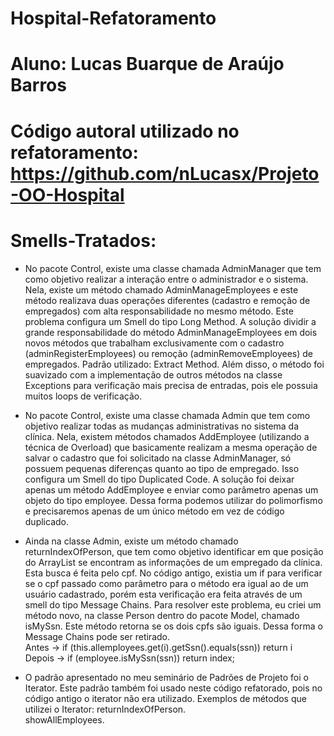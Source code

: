 # Hospital-Refatoramento
# Aluno: Lucas Buarque de Araújo Barros
# Código autoral utilizado no refatoramento: https://github.com/nLucasx/Projeto-OO-Hospital
# Smells-Tratados:

* No pacote Control, existe uma classe chamada AdminManager que tem como objetivo realizar a interação entre o administrador e o sistema. Nela, existe um método chamado AdminManageEmployees e este método realizava duas operações diferentes (cadastro e remoção de empregados) com alta responsabilidade no mesmo método. Este problema configura um Smell do tipo Long Method. A solução dividir a grande responsabilidade do método AdminManageEmployees em dois novos métodos que trabalham exclusivamente com o cadastro (adminRegisterEmployees) ou remoção (adminRemoveEmployees) de empregados. Padrão utilizado: Extract Method. Além disso, o método foi suavizado com a implementação de outros métodos na classe Exceptions para verificação mais precisa de entradas, pois ele possuia muitos loops de verificação.

* No pacote Control, existe uma classe chamada Admin que tem como objetivo realizar todas as mudanças administrativas no sistema da clínica. Nela, existem métodos chamados AddEmployee (utilizando a técnica de Overload) que basicamente realizam a mesma operação de salvar o cadastro que foi solicitado na classe AdminManager, só possuem pequenas diferenças quanto ao tipo de empregado. Isso configura um Smell do tipo Duplicated Code. A solução foi deixar apenas um método AddEmployee e enviar como parâmetro apenas um objeto do tipo employee. Dessa forma podemos utilizar do polimorfismo e precisaremos apenas de um único método em vez de código duplicado.

* Ainda na classe Admin, existe um método chamado returnIndexOfPerson, que tem como objetivo identificar em que posição do ArrayList se encontram as informações de um empregado da clínica. Esta busca é feita pelo cpf. No código antigo, existia um if para verificar se o cpf passado como parâmetro para o método era igual ao de um usuário cadastrado, porém esta verificação era feita através de um smell do tipo Message Chains. Para resolver este problema, eu criei um método novo, na classe Person dentro do pacote Model, chamado isMySsn. Este método retorna se os dois cpfs são iguais. Dessa forma o Message Chains pode ser retirado. <br>
Antes -> if (this.allemployees.get(i).getSsn().equals(ssn)) return i <br>
Depois -> if (employee.isMySsn(ssn)) return index;

* O padrão apresentado no meu seminário de Padrões de Projeto foi o Iterator. Este padrão também foi usado neste código refatorado, pois no código antigo o iterator não era utilizado.
Exemplos de métodos que utilizei o Iterator:
returnIndexOfPerson. <br>
showAllEmployees. <br>
